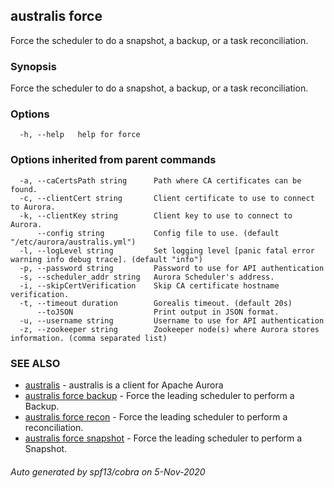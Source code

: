 ## australis force

Force the scheduler to do a snapshot, a backup, or a task reconciliation.

### Synopsis

Force the scheduler to do a snapshot, a backup, or a task reconciliation.

### Options

```
  -h, --help   help for force
```

### Options inherited from parent commands

```
  -a, --caCertsPath string      Path where CA certificates can be found.
  -c, --clientCert string       Client certificate to use to connect to Aurora.
  -k, --clientKey string        Client key to use to connect to Aurora.
      --config string           Config file to use. (default "/etc/aurora/australis.yml")
  -l, --logLevel string         Set logging level [panic fatal error warning info debug trace]. (default "info")
  -p, --password string         Password to use for API authentication
  -s, --scheduler_addr string   Aurora Scheduler's address.
  -i, --skipCertVerification    Skip CA certificate hostname verification.
  -t, --timeout duration        Gorealis timeout. (default 20s)
      --toJSON                  Print output in JSON format.
  -u, --username string         Username to use for API authentication
  -z, --zookeeper string        Zookeeper node(s) where Aurora stores information. (comma separated list)
```

### SEE ALSO

* [australis](australis.md)	 - australis is a client for Apache Aurora
* [australis force backup](australis_force_backup.md)	 - Force the leading scheduler to perform a Backup.
* [australis force recon](australis_force_recon.md)	 - Force the leading scheduler to perform a reconciliation.
* [australis force snapshot](australis_force_snapshot.md)	 - Force the leading scheduler to perform a Snapshot.

###### Auto generated by spf13/cobra on 5-Nov-2020
